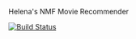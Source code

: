 Helena's NMF Movie Recommender 

[![Build Status](https://travis-ci.com/helenaEH/Movie_recommender.svg?branch=master)](https://travis-ci.com/helenaEH/Movie_recommender)
